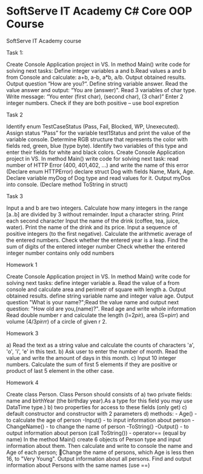 # SoftServe IT Academy C# Core OOP Course
 SoftServe IT Academy course

Task 1:
 
Create Console Application project in VS.
In method Main() write code for solving next tasks:
Define integer variables a and b.Read values a and b from Console and calculate: a+b, a-b, a*b, a/b. Output obtained results.
Output question “How are you?“. Define string variable answer. Read the value answer and output: “You are (answer)". 
Read 3 variables of char type. Write message: “You enter (first char), (second char), (3 char)”
Enter 2 integer numbers. Check if they are both positive – use bool expretion 

Task 2

Identify enum TestCaseStatus (Pass, Fail, Blocked, WP, Unexecuted).  Assign status “Pass” for the variable  test1Status and print the value of the variable console.
Determine RGB structure that represents the color with fields red, green, blue (type byte). Identify two variables of this type and enter their fields for white and black colors.
Create Console Application project in VS.
   In method Main() write code for solving next task:
 read number of HTTP Error (400, 401,402, ...) and write the name of this error (Declare enum HTTPError)
declare struct Dog with fields Name, Mark, Age. Declare variable myDog of Dog type and read values for it. Output myDos into console. (Declare method ToString in struct)

Task 3

Input a and b are two integers. Calculate how many integers in the range [a..b] are divided by 3 without remainder.
Input a character string. Print each second character
Input the name of the drink (coffee, tea, juice, water). Print the name of the drink and its price.
Input a sequence of positive integers (to the first negative). Calculate the arithmetic average of the entered numbers.
Check whether the entered year is a leap.
Find the sum of digits of the entered integer number
Check whether the entered integer number contains only odd numbers

Homework 1

Create Console Application project in VS. In method Main() write code for solving next tasks:
define integer variable a. Read the value of a from console and calculate area and perimetr of square with length a. Output obtained results.
define string variable name and integer value age. Output question "What is your name?";Read the value name and output next question: "How old are you,(name)?". Read age and write whole information  
Read double number r and calculate the length (l=2*pi*r), area (S=pi*r*r) and volume (4/3*pi*r*r*r) of a circle of given r 2. 

Homework 3

a) Read the text as a string value and calculate the counts of characters 'a', 'o', 'i', 'e' in this text.
b) Ask user to enter the number of month. Read the value and write the amount of days in this month.
c) Input 10 integer numbers. Calculate the sum of first 5 elements if they are positive or product of last 5 element in  the other case.

Homework 4

Create class Person.
    Class Person should consists of
              a) two private fields: name and birthYear (the birthday year).As a type for this field you may use DataTime type.)
              b) two properties for access to these fields (only get)
              c) default constructor and constructor with 2 parameters 
              d) methods:
                    - Age() - to calculate the age of person
                    -Input() - to input information about person
                  	-ChangeName() - to change the name of person
                 	-ToString() 
                   	-Output() - to output information about person (call ToString())
                 	- operator== (equal by name)
     In the method Main() create 6 objects of Person type and input information about them.  Then calculate and write to console the name and Age of each person; Change the name of persons, which Age is less then 16, to "Very Young".
Output information about all persons. 
Find and output information about Persons with the same names (use ==)
